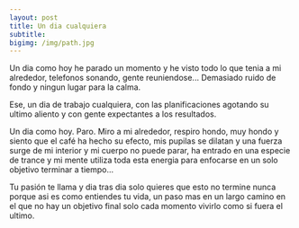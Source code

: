 ```yaml
---
layout: post
title: Un dia cualquiera
subtitle: 
bigimg: /img/path.jpg
---
```


Un dia como hoy he parado un momento y he visto todo lo que tenia a mi alrededor, telefonos sonando, gente reuniendose...
Demasiado ruido de fondo y ningun lugar para la calma.

Ese, un dia de trabajo cualquiera, con las planificaciones agotando su ultimo aliento y con gente expectantes a los resultados.

Un dia como hoy. Paro. Miro a mi alrededor, respiro hondo, muy hondo y siento que el café ha hecho su efecto, mis pupilas se dilatan y una fuerza surge de mi interior y mi cuerpo no puede parar, ha entrado en una especie de trance y mi mente utiliza toda esta energia para enfocarse en un solo objetivo terminar a tiempo...

Tu pasión te llama y dia tras dia solo quieres que esto no termine nunca porque asi es como entiendes tu vida, un paso mas en un largo camino en el que no hay un objetivo final solo cada momento vivirlo como si fuera el ultimo.


